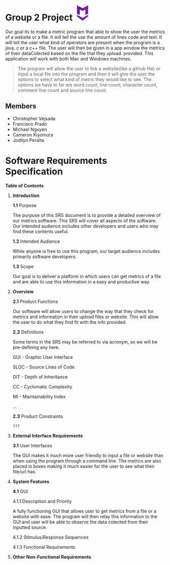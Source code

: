 # Group 2 Project  ![alt text](https://github.com/adam-p/markdown-here/raw/master/src/common/images/icon48.png "Logo Title Text 1")
Our goal its to make a metric program that able to show the user the metrics of a website or a file. It will
tell the use the amount of lines code and text. It will tell the user what kind of operators are present when the program is a java, c or a c++ file.
The user will then be given in a app window the metrics of their dataColected based on the file that they upload.
provided. This application will work with both Mac and Windows machines.
> The program will allow the user to link a website(like a github file) or input a local file into the program
and then it will give the user the options to select what kind of metric they would like to see. The options we have to far are
word count, line count, character count, comment line count and source line count.
## Members 
* Christopher Vejsada
* Francisco Prado
* Michael Nguyen
* Cameron Kiyomura
* Jodilyn Peralta

# Software Requirements Specification
**Table of Contents**
1. **Introduction**

   **1.1** Purpose

      The purpose of this SRS document is to provide a detailed overview of our metrics software. This SRS will cover all aspects of the software.
      Our intended audience includes other developers and users who may find these contents useful.

   **1.2** Intended Audience

      While anyone is free to use this program, our target audience includes primarily software developers.

   **1.3** Scope

      Our goal is to deliver a platform in which users can get metrics of a file and are able to use this
      information in a easy and productive way.

2. **Overview**

   **2.1** Product Functions

      Our software will allow users to change the way that they check for metrics and information in their upload files or website. This will allow the user
      to do what they find fit with the info provided.
   
   **2.2** Definitions

   Some terms in the SRS may be referred to via acronym, so we will be pre-defining any here.

      GUI - Graphic User Interface

      SLOC - Source Lines of Code

      DIT - Depth of Inheritance

      CC - Cyclomatic Complexity

      MI - Maintainability Index

   ...
   
   **2.3** Product Constraints

       ???

3. **External Interface Requirements**

      **3.1** User Interfaces

      The GUI makes it much more user friendly to input a file or website than when using the program through a command line.
      The metrics are also placed in boxes making it much easier for the user to see what their file/url has.

4. **System Features**

   **4.1** GUI

      4.1.1 Description and Priority

      A fully functioning GUI that allows user to get metrics from a file or a website with ease.
      The program will then relay this information to the GUI and user will be able to observe the data colected
      from their inputted source.


      4.1.2 Stimulus/Response Sequences


      4.1.3 Functional Requirements

5. **Other Non-Functional Requirements**


